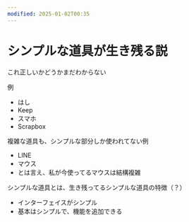 ```yaml
---
modified: 2025-01-02T00:35
---
```

# シンプルな道具が生き残る説

これ正しいかどうかまだわからない

例

- はし  
- Keep  
- スマホ  
- Scrapbox  

複雑な道具も、シンプルな部分しか使われてない例

- LINE  
- マウス  
- とは言え、私が今使ってるマウスは結構複雑  

シンプルな道具とは、生き残ってるシンプルな道具の特徴（？）

- インターフェイスがシンプル  
- 基本はシンプルで、機能を追加できる